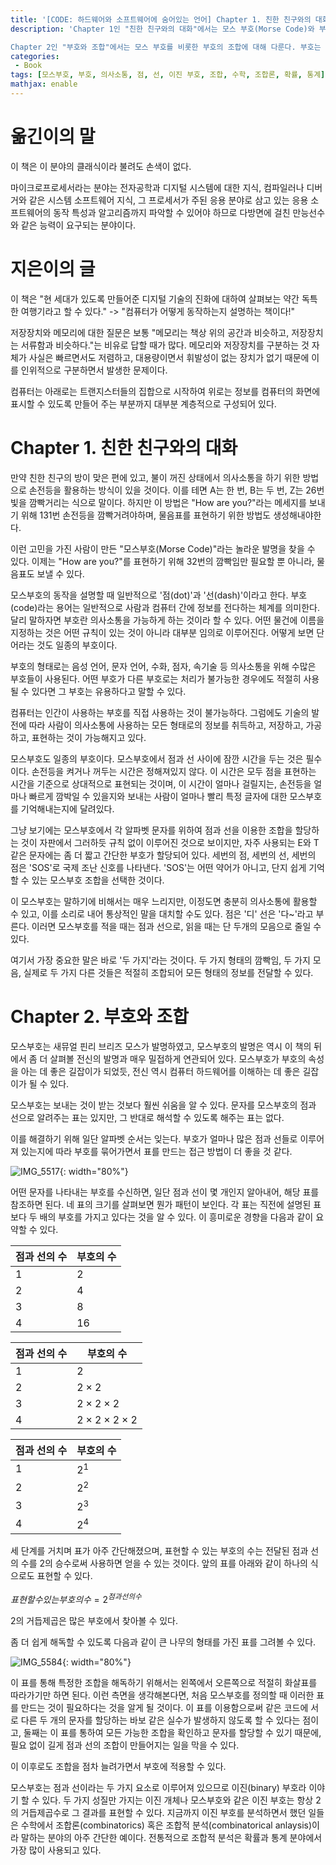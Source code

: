 ```yaml
---
title: '[CODE: 하드웨어와 소프트웨어에 숨어있는 언어] Chapter 1. 친한 친구와의 대화 ~ Chapter 2. 부호와 조합'
description: 'Chapter 1인 "친한 친구와의 대화"에서는 모스 부호(Morse Code)와 부호의 개념을 소개한다. 모스 부호는 점(dot)과 선(dash)의 조합으로 알파벳과 숫자, 기호 등을 표현하는 부호 체계이다. 이 챕터에서는 모스 부호의 동작 원리를 설명하고, 부호의 중요성과 활용 가능성에 대해 이야기한다. 모스 부호를 통해 의사소통에 사용되는 부호의 역할과 중요성을 이해할 수 있다.

Chapter 2인 "부호와 조합"에서는 모스 부호를 비롯한 부호의 조합에 대해 다룬다. 부호는 점과 선의 이진 형태로 구성되며, 부호의 조합과 표현 방법에 대해 설명한다. 또한, 부호의 수와 점과 선의 수 간의 관계를 분석하고, 이진 부호의 특징과 조합적 분석에 대해 다룬다. 이 챕터를 통해 부호와 조합에 대한 이해를 확장하고, 이진 부호의 활용과 응용에 대해 배울 수 있다.'
categories:
 - Book
tags: [모스부호, 부호, 의사소통, 점, 선, 이진 부호, 조합, 수학, 조합론, 확률, 통계]
mathjax: enable
---
```


# 옮긴이의 말

이 책은 이 분야의 클래식이라 불려도 손색이 없다.

마이크로프로세서라는 분야는 전자공학과 디지털 시스템에 대한 지식, 컴파일러나 디버거와 같은 시스템 소프트웨어 지식, 그 프로세서가 주된 응용 분야로 삼고 있는 응용 소프트웨어의 동작 특성과 알고리즘까지 파악할 수 있어야 하므로 다방면에 걸친 만능선수와 같은 능력이 요구되는 분야이다.

# 지은이의 글

이 책은 "현 세대가 있도록 만들어준 디지털 기술의 진화에 대하여 살펴보는 약간 독특한 여행기라고 할 수 있다." -> "컴퓨터가 어떻게 동작하는지 설명하는 책이다!"

저장장치와 메모리에 대한 질문은 보통 "메모리는 책상 위의 공간과 비슷하고, 저장장치는 서류함과 비슷하다."는 비유로 답할 때가 많다. 메모리와 저장장치를 구분하는 것 자체가 사실은 빠르면서도 저렴하고, 대용량이면서 휘발성이 없는 장치가 없기 때문에 이를 인위적으로 구분하면서 발생한 문제이다.

컴퓨터는 아래로는 트랜지스터들의 집합으로 시작하여 위로는 정보를 컴퓨터의 화면에 표시할 수 있도록 만들어 주는 부분까지 대부분 계층적으로 구성되어 있다.

# Chapter 1. 친한 친구와의 대화

만약 친한 친구의 방이 맞은 편에 있고, 불이 꺼진 상태에서 의사소통을 하기 위한 방법으로 손전등을 활용하는 방식이 있을 것이다. 이를 테면 A는 한 번, B는 두 번, Z는 26번 빛을 깜빡거리는 식으로 말이다. 하지만 이 방법은 "How are you?"라는 메세지를 보내기 위해 131번 손전등을 깜빡거려야하며, 물음표를 표현하기 위한 방법도 생성해내야한다.

이런 고민을 가진 사람이 만든 "모스부호(Morse Code)"라는 놀라운 발명을 찾을 수 있다. 이제는 "How are you?"를 표현하기 위해 32번의 깜빡임만 필요할 뿐 아니라, 물음표도 보낼 수 있다.

모스부호의 동작을 설명할 때 일반적으로 '점(dot)'과 '선(dash)'이라고 한다. 부호(code)라는 용어는 일반적으로 사람과 컴퓨터 간에 정보를 전다하는 체계를 의미한다. 달리 말하자면 부호란 의사소통을 가능하게 하는 것이라 할 수 있다. 어떤 물건에 이름을 지정하는 것은 어떤 규칙이 있는 것이 아니라 대부분 임의로 이루어진다. 어떻게 보면 단어라는 것도 일종의 부호이다.

부호의 형태로는 음성 언어, 문자 언어, 수화, 점자, 속기술 등 의사소통을 위해 수많은 부호들이 사용된다. 어떤 부호가 다른 부호로는 처리가 불가능한 경우에도 적절히 사용될 수 있다면 그 부호는 유용하다고 말할 수 있다.

컴퓨터는 인간이 사용하는 부호를 직접 사용하는 것이 불가능하다. 그럼에도 기술의 발전에 따라 사람이 의사소통에 사용하는 모든 형태로의 정보를 취득하고, 저장하고, 가공하고, 표현하는 것이 가능해지고 있다.

모스부호도 일종의 부호이다. 모스부호에서 점과 선 사이에 잠깐 시간을 두는 것은 필수이다. 손전등을 켜거나 꺼두는 시간은 정해져있지 않다. 이 시간은 모두 점을 표현하는 시간을 기준으로 상대적으로 표현되는 것이며, 이 시간이 얼마나 걸릴지는, 손전등을 얼마나 빠르게 깜박일 수 있을지와 보내는 사람이 얼마나 빨리 특정 글자에 대한 모스부호를 기억해내는지에 달려있다.

그냥 보기에는 모스부호에서 각 알파벳 문자를 위하여 점과 선을 이용한 조합을 할당하는 것이 자판에서 그러하듯 규칙 없이 이루어진 것으로 보이지만, 자주 사용되는 E와 T 같은 문자에는 좀 더 짧고 간단한 부호가 할당되어 있다. 세번의 점, 세번의 선, 세번의 점은 'SOS'로 국제 조난 신호를 나타낸다. 'SOS'는 어떤 약어가 아니고, 단지 쉽게 기억할 수 있는 모스부호 조합을 선택한 것이다.

이 모스부호는 말하기에 비해서는 매우 느리지만, 이정도면 충분히 의사소통에 활용할 수 있고, 이를 소리로 내어 통상적인 말을 대치할 수도 있다. 점은 '디' 선은 '다~'라고 부른다. 이러면 모스부호를 적을 때는 점과 선으로, 읽을 때는 단 두개의 모음으로 줄일 수 있다.

여기서 가장 중요한 말은 바로 '두 가지'라는 것이다. 두 가지 형태의 깜빡임, 두 가지 모음, 실제로 두 가지 다른 것들은 적절히 조합되어 모든 형태의 정보를 전달할 수 있다.


# Chapter 2. 부호와 조합

모스부호는 새뮤얼 핀리 브리즈 모스가 발명하였고, 모스부호의 발명은 역시 이 책의 뒤에서 좀 더 살펴볼 전신의 발명과 매우 밀접하게 연관되어 있다. 모스부호가 부호의 속성을 아는 데 좋은 길잡이가 되었듯, 전신 역시 컴퓨터 하드웨어를 이해하는 데 좋은 길잡이가 될 수 있다.

모스부호는 보내는 것이 받는 것보다 훨씬 쉬움을 알 수 있다. 문자를 모스부호의 점과 선으로 알려주는 표는 있지만, 그 반대로 해석할 수 있도록 해주는 표는 없다.

이를 해결하기 위해 일단 알파벳 순서는 잊는다. 부호가 얼마나 많은 점과 선들로 이루어져 있는지에 따라 부호를 묶어가면서 표를 만드는 접근 방법이 더 좋을 것 같다.

![IMG_5517](https://github.com/6mini/6mini.github.io/assets/79494088/db6895bd-9a0b-438e-8c55-03bd860c89f0){: width="80%"}

어떤 문자를 나타내는 부호를 수신하면, 일단 점과 선이 몇 개인지 알아내어, 해당 표를 참조하면 된다. 네 표의 크기를 살펴보면 뭔가 패턴이 보인다. 각 표는 직전에 설명된 표보다 두 배의 부호를 가지고 있다는 것을 알 수 있다. 이 흥미로운 경향을 다음과 같이 요약할 수 있다.

점과 선의 수|부호의 수
--|--
$1$|$2$
$2$|$4$
$3$|$8$
$4$|$16$

점과 선의 수|부호의 수
--|--
$1$|$2$
$2$|$2 \times 2$
$3$|$2 \times 2 \times 2$
$4$|$2 \times 2 \times 2 \times 2$

점과 선의 수|부호의 수
--|--
$1$|$2^1$
$2$|$2^2$
$3$|$2^3$
$4$|$2^4$

세 단계를 거치며 표가 아주 간단해졌으며, 표현할 수 있는 부호의 수는 전달된 점과 선의 수를 2의 승수로써 사용하면 얻을 수 있는 것이다. 앞의 표를 아래와 같이 하나의 식으로도 표현할 수 있다.

$표현할 수 있는 부호의 수 = 2^{점과 선의 수}$

2의 거듭제곱은 많은 부호에서 찾아볼 수 있다.

좀 더 쉽게 해독할 수 있도록 다음과 같이 큰 나무의 형태를 가진 표를 그려볼 수 있다.

![IMG_5584](https://github.com/6mini/6mini.github.io/assets/79494088/cb6311ea-2b1b-4efe-8412-4681f03b0999){: width="80%"}

이 표를 통해 특정한 조합을 해독하기 위해서는 왼쪽에서 오른쪽으로 적절히 화살표를 따라가기만 하면 된다. 이런 측면을 생각해본다면, 처음 모스부호를 정의할 때 이러한 표를 만드는 것이 필요하다는 것을 알게 될 것이다. 이 표를 이용함으로써 같은 코드에 서로 다른 두 개의 문자를 할당하는 바보 같은 실수가 발생하지 않도록 할 수 있다는 점이고, 둘째는 이 표를 통하여 모든 가능한 조합을 확인하고 문자를 할당할 수 있기 때문에, 필요 없이 길게 점과 선의 조합이 만들어지는 일을 막을 수 있다.

이 이후로도 조합을 점차 늘려가면서 부호에 적용할 수 있다.

모스부호는 점과 선이라는 두 가지 요소로 이루어져 있으므로 이진(binary) 부호라 이야기 할 수 있다. 두 가지 성질만 가지는 이진 개체나 모스부호와 같은 이진 부호는 항상 2의 거듭제곱수로 그 결과를 표현할 수 있다. 지금까지 이진 부호를 분석하면서 했던 일들은 수학에서 조합론(combinatorics) 혹은 조합적 분석(combinatorical anlaysis)이라 말하는 분야의 아주 간단한 예이다. 전통적으로 조합적 분석은 확률과 통계 분야에서 가장 많이 사용되고 있다. 

